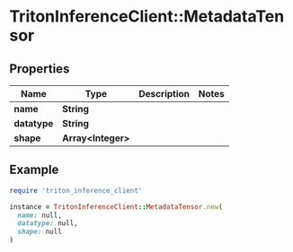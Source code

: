 # TritonInferenceClient::MetadataTensor

## Properties

| Name | Type | Description | Notes |
| ---- | ---- | ----------- | ----- |
| **name** | **String** |  |  |
| **datatype** | **String** |  |  |
| **shape** | **Array&lt;Integer&gt;** |  |  |

## Example

```ruby
require 'triton_inference_client'

instance = TritonInferenceClient::MetadataTensor.new(
  name: null,
  datatype: null,
  shape: null
)
```


